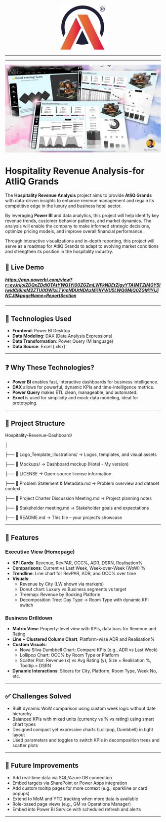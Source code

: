 <p align="center">
  <img src="https://github.com/NISSAN40499/Hospitality-Revenue-Analysis-for-AtliQ-Grands/blob/main/Logo%20%7C%20Template%20%7C%20Illustrations/AtliQ%20Grand.png" width="150">
</p>


---
---

<p align="center">
  <img src="https://github.com/NISSAN40499/Hospitality-Revenue-Analysis-for-AtliQ-Grands/blob/main/Dashboard%20Images/For%20FB.png" width="550">
</p>


# Hospitality Revenue Analysis-for AtliQ Grands

The **Hospitality Revenue Analysis** project aims to provide **AtliQ Grands** with data-driven insights to enhance revenue management and regain its competitive edge in the luxury and business hotel sector.  

By leveraging **Power BI** and data analytics, this project will help identify key revenue trends, customer behavior patterns, and market dynamics. The analysis will enable the company to make informed strategic decisions, optimize pricing models, and improve overall financial performance.  

Through interactive visualizations and in-depth reporting, this project will serve as a roadmap for AtliQ Grands to adapt to evolving market conditions and strengthen its position in the hospitality industry.  

## 🔗 Live Demo
##### https://app.powerbi.com/view?r=eyJrIjoiZDQxZDdiOTAtYWQ1Yi00ZGZmLWFkNDEtZjgyYTA1MTZiMGY5IiwidCI6ImM2ZTU0OWIzLTVmNDUtNDAzMi1hYWU5LWQ0MjQ0ZGM1YjJjNCJ9&pageName=ReportSection

---

## 🧰 Technologies Used

- **Frontend**: Power BI Desktop  
- **Data Modeling**: DAX (Data Analysis Expressions)  
- **Data Transformation**: Power Query (M language)  
- **Data Source**: Excel (.xlsx)

---

## ❓ Why These Technologies?

- **Power BI** enables fast, interactive dashboards for business intelligence.
- **DAX** allows for powerful, dynamic KPIs and time-intelligence metrics.
- **Power Query** makes ETL clean, manageable, and automated.
- **Excel** is used for simplicity and mock-data modeling, ideal for prototyping.

---

## 📁 Project Structure

Hospitality-Revenue-Dashboard/

│

├── 📁 Logo_Template_Illustrations/   → Logos, templates, and visual assets

├── 📁 Mockups/                       → Dashboard mockup (Hotel - My version)


├── 📄 LICENSE                        → Open-source license information

├── 📄 Problem Statement & Metadata.md  → Problem overview and dataset context

├── 📄 Project Charter Discussion Meeting.md → Project planning notes

├── 📄 Stakeholder meeting.md         → Stakeholder goals and expectations

├── 📄 README.md                      → This file – your project’s showcase


---

## 🌟 Features

### Executive View (Homepage)
- **KPI Cards**: Revenue, RevPAR, OCC%, ADR, DSRN, Realisation%
- **Comparisons**: Current vs Last Week, Week-over-Week (WoW) %
- **Trendline**: Line chart for RevPAR, ADR, and OCC% over time
- **Visuals**:
  - Revenue by City (LW shown via markers)
  - Donut chart: Luxury vs Business segments vs target
  - Treemap: Revenue by Booking Platform
  - Decomposition Tree: Day Type → Room Type with dynamic KPI switch

### Business Drilldown
- **Matrix View**: Property-level view with KPIs, data bars for Revenue and Rating
- **Line + Clustered Column Chart**: Platform-wise ADR and Realisation%
- **Custom Visuals**:
  - Nova Silva Dumbbell Chart: Compare KPIs (e.g., ADR vs Last Week)
  - Lollipop Chart: OCC% by Room Type or Platform
  - Scatter Plot: Revenue (x) vs Avg Rating (y), Size = Realisation %, Tooltip = DSRN
- **Dynamic Interactions**: Slicers for City, Platform, Room Type, Week No, etc.

---

## ✅ Challenges Solved

- Built dynamic WoW comparison using custom week logic without date hierarchy
- Balanced KPIs with mixed units (currency vs % vs rating) using smart chart types
- Designed compact yet expressive charts (Lollipop, Dumbbell) in tight layout
- Used parameters and toggles to switch KPIs in decomposition trees and scatter plots

---

## 🔮 Future Improvements

- Add real-time data via SQL/Azure DB connection  
- Embed targets via SharePoint or Power Apps integration  
- Add custom tooltip pages for more context (e.g., sparkline or card popups)  
- Extend to MoM and YTD tracking when more data is available  
- Role-based page views (e.g., GM vs Operations Manager)  
- Embed into Power BI Service with scheduled refresh and alerts  

---


